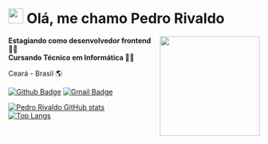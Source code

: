 <h1><img src="https://emojis.slackmojis.com/emojis/images/1531849430/4246/blob-sunglasses.gif?1531849430" width="30"/> Olá, me chamo Pedro Rivaldo</h1>

<img align='right' src='https://media.giphy.com/media/xT9IgMVeZBLP1s3doQ/giphy.gif' width='200'>

**Estagiando como desenvolvedor frontend :man_technologist:**
<br>
**Cursando Técnico em Informática :man_technologist:**


  Ceará - Brasil :earth_americas:
  
  [![Github Badge](https://img.shields.io/badge/-Github-000?style=flat-square&logo=Github&logoColor=white&link=https://github.com/pedrorivald)](https://github.com/pedrorivald)
  [![Gmail Badge](https://img.shields.io/badge/-Gmail-c14438?style=flat-square&logo=Gmail&logoColor=white&link=mailto:pedrorivaldev@gmail.com)](mailto:pedrorivaldev@gmail.com)
  
  [![Pedro Rivaldo GitHub stats](https://github-readme-stats.vercel.app/api?username=pedrorivald&hide=contribs,issues&show_icons=true)](htttps://github.com/pedrorivald/github-readme-stats)
  <br>
  [![Top Langs](https://github-readme-stats.vercel.app/api/top-langs/?username=pedrorivald)](https://github.com/pedrorivald)
